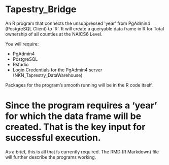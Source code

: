 # Tapestry_Bridge
 
An R program that connects the unsuppressed 'year' from PgAdmin4 (PostgreSQL Client) to 'R'. It will create a queryable data frame in R for Total ownership of all counties at the NAICS6 Level. 

You will require:

- PgAdmin4 
- PostgreSQL
- Rstudio 
- Login Credentials for the PgAdmin4 server (NKN_Taprestry_DataWarehouse)

Packages for the program’s smooth running will be in the R code itself. 

# Since the program requires a ‘year’ for which the data frame will be created. That is the key input for successful execution. 

As a brief, this is all that is currently required. The RMD (R Markdown) file will further describe the programs working. 

